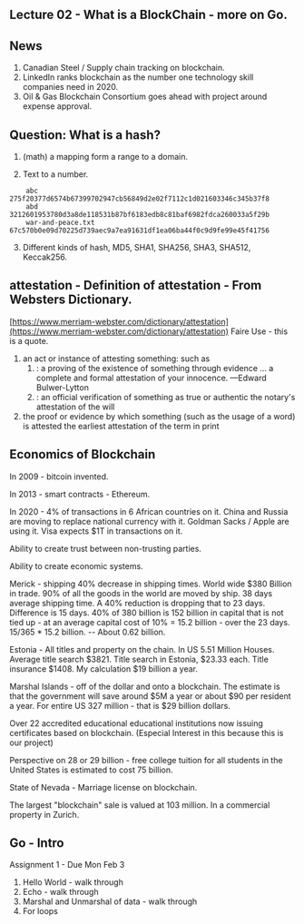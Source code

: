 Lecture 02 - What is a BlockChain - more on Go.
----------------

## News
1. Canadian Steel / Supply chain tracking on blockchain.
2. LinkedIn ranks blockchain as the number one technology skill companies need in 2020.
3. Oil & Gas Blockchain Consortium goes ahead with project around expense approval.

## Question: What is a **hash**?

1. (math) a mapping form a range to a domain.

2. Text to a number.
```
	abc               275f20377d6574b67399702947cb56849d2e02f7112c1d021603346c345b37f8
	abd               3212601953780d3a8de118531b87bf6183edb8c81baf6982fdca260033a5f29b
	war-and-peace.txt 67c570b0e09d70225d739aec9a7ea91631df1ea06ba44f0c9d9fe99e45f41756
```

3. Different kinds of hash, MD5, SHA1, SHA256, SHA3, SHA512, Keccak256.




## **attestation** - Definition of attestation - From Websters Dictionary.

[https://www.merriam-webster.com/dictionary/attestation](https://www.merriam-webster.com/dictionary/attestation)
Faire Use - this is a quote.

1. an act or instance of attesting something: such as
	1. : a proving of the existence of something through evidence
	  … a complete and formal attestation of your innocence. —Edward Bulwer-Lytton
	2. : an official verification of something as true or authentic the notary's attestation of the will
2. the proof or evidence by which something (such as the usage of a word) is attested the earliest attestation of the term in print


## Economics of Blockchain

In 2009 - bitcoin invented.  

In 2013 - smart contracts - Ethereum.

In 2020 - 4% of transactions in 6 African countries on it.
China and Russia are moving to replace national currency with it.
Goldman Sacks / Apple are using it.  Visa expects $1T in transactions on it.

Ability to create trust between non-trusting parties.

Ability to create economic systems.

Merick - shipping 40% decrease in shipping times.  World wide $380 Billion in trade.  90% of all the goods
in the world are moved by ship.  38 days average shipping time. A 40% reduction is dropping that to 23 days.
Difference is 15 days.  40% of 380 billion is 152 billion in capital that is not tied up - at an average
capital cost of 10% = 15.2 billion - over the 23 days.  15/365 * 15.2 billion. -- About 0.62 billion.

Estonia - All titles and property on the chain.  In US 5.51 Million Houses.  Average title search $3821.
Title search in Estonia, $23.33 each.  Title insurance $1408.  My calculation $19 billion a year.

Marshal Islands - off of the dollar and onto a blockchain.   The estimate is that the government will
save around $5M a year or about $90 per resident a year.  For entire US 327 million - that is $29 billion
dollars.

Over 22 accredited educational educational institutions now issuing certificates based on blockchain.
(Especial Interest in this because this is our project)

Perspective on 28 or 29 billion - free college tuition for all students in the United States is
estimated to cost 75 billion.

State of Nevada - Marriage license on blockchain.  

The largest "blockchain" sale is valued at 103 million.   In a commercial property in Zurich.

## Go - Intro

Assignment 1 - Due Mon Feb 3

1. Hello World - walk through
2. Echo - walk through
3. Marshal and Unmarshal of data - walk through
4. For loops



